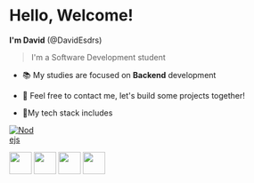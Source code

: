 # Hello, Welcome!

  **I'm David** (@DavidEsdrs)
 >I'm a Software Development student

- 📚 My studies are focused on **Backend** development
- 💪 Feel free to contact me, let's build some projects together!

- 🚀My tech stack includes

[<div style="width: 50px">![Nodejs](https://cdn.jsdelivr.net/gh/devicons/devicon/icons/nodejs/nodejs-original.svg)</div>](link-do-nodejs "NodeJS")

<img src="https://cdn.jsdelivr.net/gh/devicons/devicon/icons/typescript/typescript-original.svg" width=40 /> <img src="https://cdn.jsdelivr.net/gh/devicons/devicon/icons/csharp/csharp-original.svg" width=40 /> <img src="https://cdn.jsdelivr.net/gh/devicons/devicon/icons/mysql/mysql-original.svg" width=40 /> <img src="https://cdn.jsdelivr.net/gh/devicons/devicon/icons/react/react-original.svg" width=40 /> 
